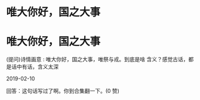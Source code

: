 # 唯大你好，国之大事

# 唯大你好，国之大事

(提问)诗情画意 : 唯大你好，国之大事，唯祭与戎。到底是啥 含义？感觉古话，都是话中有话，含义太深

2019-02-10

回答：这句话写过了啊。你到合集翻一下。(0 赞)